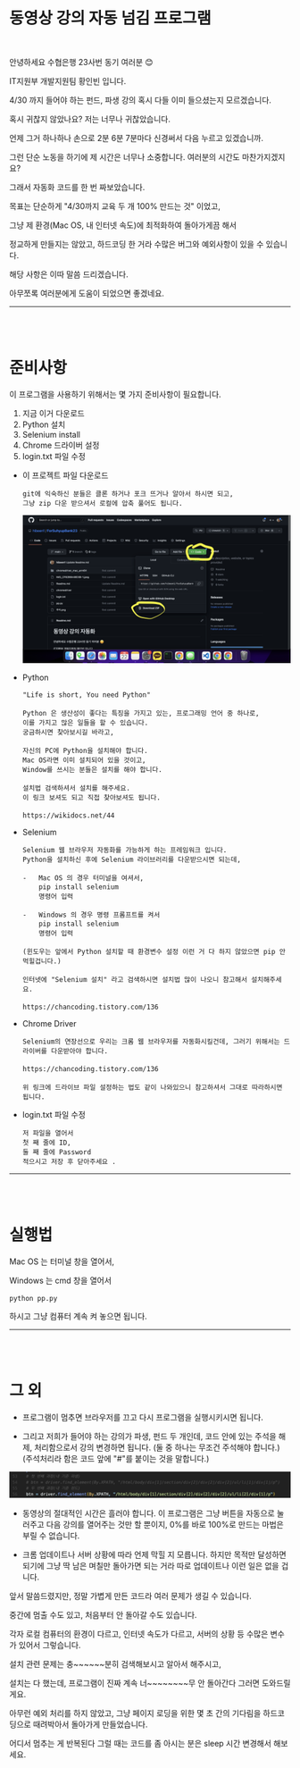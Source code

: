 # 동영상 강의 자동 넘김 프로그램
<br>

안녕하세요 수협은행 23사번 동기 여러분 😊

IT지원부 개발지원팀 황인빈 입니다.

4/30 까지 들어야 하는 펀드, 파생 강의 혹시 다들 이미 들으셨는지 모르겠습니다.

혹시 귀찮지 않았나요? 저는 너무나 귀찮았습니다.

언제 그거 하나하나 손으로 2분 6분 7분마다 신경써서 다음 누르고 있겠습니까.

그런 단순 노동을 하기에 제 시간은 너무나 소중합니다. 여러분의 시간도 마찬가지겠지요?

그래서 자동화 코드를 한 번 짜보았습니다.

목표는 단순하게 "4/30까지 교육 두 개 100% 만드는 것" 이었고,

그냥 제 환경(Mac OS, 내 인터넷 속도)에 최적화하여 돌아가게끔 해서

정교하게 만들지는 않았고, 하드코딩 한 거라 수많은 버그와 예외사항이 있을 수 있습니다.

해당 사항은 이따 말씀 드리겠습니다.

아무쪼록 여러분에게 도움이 되었으면 좋겠네요.

---

<br>
<br>

# 준비사항

이 프로그램을 사용하기 위해서는 몇 가지 준비사항이 필요합니다.

1. 지금 이거 다운로드
2. Python 설치
3. Selenium install
4. Chrome 드라이버 설정
5. login.txt 파일 수정

- 이 프로젝트 파일 다운로드

    ```
    git에 익숙하신 분들은 클론 하거나 포크 뜨거나 알아서 하시면 되고, 
    그냥 zip 다운 받으셔서 로컬에 압축 풀어도 됩니다.
    ```
    ![다운](스크린샷%202023-04-22%20오전%205.16.18.png)



- Python
  
    ```
    "Life is short, You need Python"

    Python 은 생산성이 좋다는 특징을 가지고 있는, 프로그래밍 언어 중 하나로,
    이를 가지고 많은 일들을 할 수 있습니다. 
    궁금하시면 찾아보시길 바라고, 

    자신의 PC에 Python을 설치해야 합니다.
    Mac OS라면 이미 설치되어 있을 것이고,
    Window를 쓰시는 분들은 설치를 해야 합니다.
    
    설치법 검색하셔서 설치를 해주세요.
    이 링크 보셔도 되고 직접 찾아보셔도 됩니다.
    
    https://wikidocs.net/44
    ```

- Selenium

    ```
    Selenium 웹 브라우저 자동화를 가능하게 하는 프레임워크 입니다.
    Python을 설치하신 후에 Selenium 라이브러리를 다운받으시면 되는데,
    
    -   Mac OS 의 경우 터미널을 여셔서,
        pip install selenium 
        명령어 입력

    -   Windows 의 경우 명령 프롬프트를 켜서
        pip install selenium 
        명령어 입력
    
    (윈도우는 앞에서 Python 설치할 때 환경변수 설정 이런 거 다 하지 않았으면 pip 안 먹힐겁니다.)
    
    인터넷에 "Selenium 설치" 라고 검색하시면 설치법 많이 나오니 참고해서 설치해주세요.

    https://chancoding.tistory.com/136
    ```

- Chrome Driver
  
    ```
    Selenium의 연장선으로 우리는 크롬 웹 브라우저를 자동화시킬건데, 그러기 위해서는 드라이버를 다운받아야 합니다.

    https://chancoding.tistory.com/136

    위 링크에 드라이브 파일 설정하는 법도 같이 나와있으니 참고하셔서 그대로 따라하시면 됩니다.
    ```

- login.txt 파일 수정

    ```
    저 파일을 열어서 
    첫 째 줄에 ID, 
    둘 째 줄에 Password 
    적으시고 저장 후 닫아주세요 .
    ```

---
<br>
<br>


# 실행법

Mac OS 는 터미널 창을 열어서, 

Windows 는 cmd 창을 열어서

    
    python pp.py
    

하시고 그냥 컴퓨터 계속 켜 놓으면 됩니다.


---

<br>
<br>


# 그 외

- 프로그램이 멈추면 브라우저를 끄고 다시 프로그램을 실행시키시면 됩니다.

- 그리고 저희가 들어야 하는 강의가 파생, 펀드 두 개인데, 코드 안에 있는 주석을 해제, 처리함으로서 강의 변경하면 됩니다.
(둘 중 하나는 무조건 주석해야 합니다.)
(주석처리라 함은 코드 앞에 "#"를 붙이는 것을 말합니다.)

![주석](주석.png)

- 동영상의 절대적인 시간은 흘러야 합니다.
  이 프로그램은 그냥 버튼을 자동으로 눌러주고 다음 강의를 열어주는 것만 할 뿐이지, 0%를 바로 100%로 만드는 마법은 부릴 수 없습니다.

- 크롬 업데이트나 서버 상황에 따라 언제 막힐 지 모릅니다. 하지만 목적만 달성하면 되기에 그냥 딱 남은 며칠만 돌아가면 되는 거라 따로 업데이트나 이런 일은 없을 겁니다.



앞서 말씀드렸지만, 정말 가볍게 만든 코드라 여러 문제가 생길 수 있습니다.

중간에 멈출 수도 있고, 처음부터 안 돌아갈 수도 있습니다.

각자 로컬 컴퓨터의 환경이 다르고, 인터넷 속도가 다르고, 서버의 상황 등 수많은 변수가 있어서 그렇습니다.

설치 관련 문제는 충~~~~~~분히 검색해보시고 알아서 해주시고, 

설치는 다 했는데, 프로그램이 진짜 계속 너~~~~~~~~무 안 돌아간다 그러면 도와드릴게요.

아무런 예외 처리를 하지 않았고, 그냥 페이지 로딩을 위한 몇 초 간의 기다림을 하드코딩으로 때려박아서 돌아가게 만들었습니다.

어디서 멈추는 게 반복된다 그럴 때는 코드를 좀 아시는 분은 sleep 시간 변경해서 해보세요.








